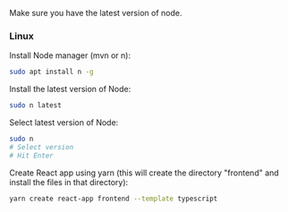 Make sure you have the latest version of node.

### Linux
Install Node manager (mvn or n):
```bash
sudo apt install n -g
```

Install the latest version of Node:
```bash
sudo n latest
```

Select latest version of Node:
```bash
sudo n
# Select version
# Hit Enter
```

Create React app using yarn (this will create the directory "frontend" and install the files in that directory):
```bash
yarn create react-app frontend --template typescript
```
